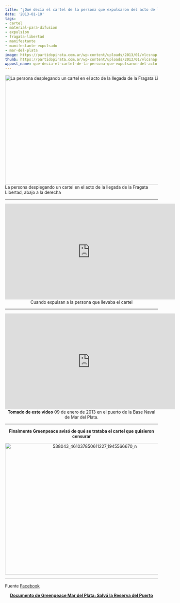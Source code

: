 ```yaml
---
title: "¿Qué decía el cartel de la persona que expulsaron del acto de la Fragata?"
date: '2013-01-10'
tags:
- cartel
- material-para-difusion
- expulsion
- fragata-libertad
- manifestante
- manifestante-expulsado
- mar-del-plata
image: https://partidopirata.com.ar/wp-content/uploads/2013/01/vlcsnap-2013-01-10-10h24m19s104.png
thumb: https://partidopirata.com.ar/wp-content/uploads/2013/01/vlcsnap-2013-01-10-10h24m19s104-150x150.png
wppost_name: que-decia-el-cartel-de-la-persona-que-expulsaron-del-acto-de-la-fragata
---
```


<a href="https://partidopirata.com.ar/wp-content/uploads/2013/01/vlcsnap-2013-01-10-10h24m19s104.png"><img class="size-full wp-image-8158" alt="La persona desplegando un cartel en el acto de la llegada de la Fragata Libertad" src="https://partidopirata.com.ar/wp-content/uploads/2013/01/vlcsnap-2013-01-10-10h24m19s104.png" width="640" height="360" /></a> La persona desplegando un cartel en el acto de la llegada de la Fragata Libertad, abajo a la derecha


<hr />

<center>
<iframe src="http://www.youtube.com/embed/uRdq3vSeRq4" height="315" width="560" allowfullscreen="" frameborder="0"></iframe>
Cuando expulsan a la persona que llevaba el cartel</center>

<hr />
<p style="text-align: center;"><iframe src="http://www.youtube.com/embed/hwLv9N4eyq0" height="315" width="560" allowfullscreen="" frameborder="0"></iframe>
<strong> Tomado de este video</strong>
09 de enero de 2013 en el puerto de la Base Naval de Mar del Plata.</p>


<hr />
<p style="text-align: center;"><strong>Finalmente Greenpeace avisó de qué se trataba el cartel que quisieron censurar
</strong></p>
<p style="text-align: center;"><a href="https://partidopirata.com.ar/wp-content/uploads/2013/01/538043_461037850611227_1945566670_n.jpg"><img class="aligncenter  wp-image-8160" alt="538043_461037850611227_1945566670_n" src="https://partidopirata.com.ar/wp-content/uploads/2013/01/538043_461037850611227_1945566670_n.jpg" width="576" height="432" /></a></p>


<hr />

Fuente <a href="https://www.facebook.com/photo.php?fbid=461037850611227&amp;set=pb.113621588686190.-2207520000.1357827785&amp;type=3&amp;theater" target="_blank">Facebook</a>
<p style="text-align: center;"><strong><a href="http://salvalareservadelpuerto.org/le-exigimos-a-scioli-que-salve-la-reserva-del-puerto-en-el-acto-por-la-fragata-libertad/" target="_blank">Documento de Greenpeace Mar del Plata: Salvá la Reserva del Puerto</a></strong></p>
